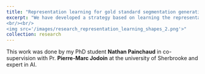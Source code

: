 ```yaml
---
title: "Representation learning for gold standard segmentation generation"
excerpt: "We have developed a strategy based on learning the representation of plausible cardiac shapes to efficiently generate gold standard annotations. This pipeline has been successfully applied to two other tasks: the simulation of realistic echocardiographic sequences and the generalization of segmentation tools.  
<br/><br/>
<img src='/images/research_representation_learning_shapes_2.png'>"
collection: research
---
```


This work was done by my PhD student <strong>Nathan Painchaud</strong> in co-supervision with Pr. <strong>Pierre-Marc Jodoin</strong> at the university of Sherbrooke and expert in AI.

